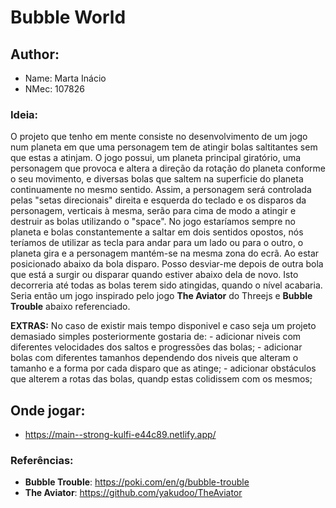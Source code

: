 # Bubble World

## Author:
 - Name: Marta Inácio
 - NMec: 107826
 
### Ideia:
O projeto que tenho em mente consiste no desenvolvimento de um jogo num planeta em que uma personagem tem de atingir bolas saltitantes sem que estas a atinjam.
	O jogo possui, um planeta principal giratório, uma personagem que provoca e altera a direção da rotação do planeta conforme o seu movimento, e diversas bolas que saltem na superficie do planeta continuamente no mesmo sentido.
	Assim, a personagem será controlada pelas "setas direcionais" direita e esquerda do teclado e os disparos da personagem, verticais à mesma, serão para cima de modo a atingir e destruir as bolas utilizando o "space".
	No jogo estaríamos sempre no planeta e bolas constantemente a saltar em dois sentidos opostos, nós teríamos de utilizar as tecla para andar para um lado ou para o outro, o planeta gira e a personagem mantém-se na mesma zona do ecrã. Ao estar posicionado abaixo da bola disparo. Posso desviar-me depois de outra bola que está a surgir ou disparar quando estiver abaixo dela de novo. Isto decorreria até todas as bolas terem sido atingidas, quando o nível acabaria.  
	Seria então um jogo inspirado pelo jogo **The Aviator** do Threejs e **Bubble Trouble** abaixo referenciado.
	
**EXTRAS:**
No caso de existir mais tempo disponivel e caso seja um projeto demasiado simples posteriormente gostaria de:
	- adicionar niveis com diferentes velocidades dos saltos e progressões das bolas;
	- adicionar bolas com diferentes tamanhos dependendo dos niveis que alteram o tamanho e a forma por cada disparo que as atinge;
	- adicionar obstáculos que alterem a rotas das bolas, quandp estas colidissem com os mesmos;
	 
## Onde jogar:
- https://main--strong-kulfi-e44c89.netlify.app/
	
### Referências:
 - **Bubble Trouble**: https://poki.com/en/g/bubble-trouble
 - **The Aviator**: https://github.com/yakudoo/TheAviator



